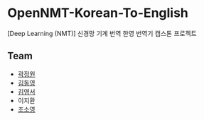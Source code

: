 # OpenNMT-Korean-To-English
[Deep Learning (NMT)] 신경망 기계 번역 한영 번역기 캡스톤 프로젝트 

## Team

* [곽정원](https://github.com/jeongwonkwak)
* [김동영](https://github.com/KDongYoung)
* [김영서](https://github.com/dudtjakdl)
* 이지환
* [조소영](https://github.com/SoYoungCho)
